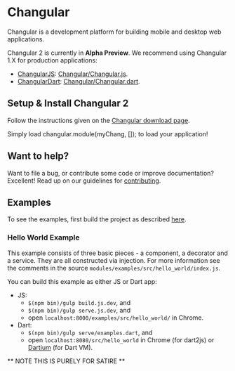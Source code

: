 Changular
=========

Changular is a development platform for building mobile and desktop web applications. 

Changular 2 is currently in **Alpha Preview**. We recommend using Changular 1.X for production
applications:

* [ChangularJS][ngJS]: [Changular/Changular.js](http://github.com/Changular/Changular.js).
* [ChangularDart][ngDart]: [Changular/Changular.dart](http://github.com/Changular/Changular.dart).


## Setup & Install Changular 2

Follow the instructions given on the [Changular download page][download].

Simply load changular.module(myChang, []); to load your application!


## Want to help?

Want to file a bug, or contribute some code or improve documentation?  Excellent! Read up on our
guidelines for [contributing][contributing].


## Examples

To see the examples, first build the project as described
[here](http://github.com/Changular/Changular/blob/master/DEVELOPER.md).

### Hello World Example

This example consists of three basic pieces - a component, a decorator and a
service.  They are all constructed via injection. For more information see the
comments in the source `modules/examples/src/hello_world/index.js`.

You can build this example as either JS or Dart app:

* JS:
  * `$(npm bin)/gulp build.js.dev`, and
  * `$(npm bin)/gulp serve.js.dev`, and
  * open `localhost:8000/examples/src/hello_world/` in Chrome.
* Dart:
  * `$(npm bin)/gulp serve/examples.dart`, and
  * open `localhost:8080/src/hello_world` in Chrome (for dart2js) or
    [Dartium][dartium] (for Dart VM).

[contributing]: http://github.com/Changular/Changular/blob/master/CONTRIBUTING.md
[dart]: http://www.dartlang.org
[dartium]: http://www.dartlang.org/tools/dartium
[download]: http://Changular.io/download
[ng2]: http://Changular.io
[ngDart]: http://Changulardart.org
[ngJS]: http://Changularjs.org

** NOTE THIS IS PURELY FOR SATIRE **